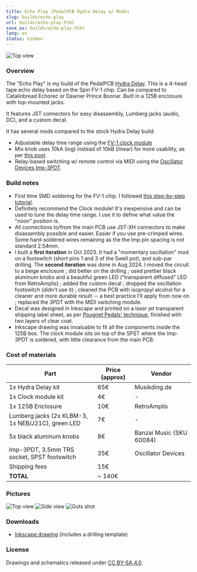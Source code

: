 ```yaml
---
title: Echo Play (PedalPCB Hydra Delay w/ Mods)
slug: builds/echo-play
url: builds/echo-play.html
save_as: builds/echo-play.html
lang: en
status: hidden
---
```


<img src="/static/echo-play/topview.jpg" alt="Top view">

### Overview

The "Echo Play" is my build of the PedalPCB [Hydra Delay](https://www.pedalpcb.com/product/pcb238/). This is a 4-head tape echo delay based on the Spin FV-1 chip. Can be compared to Catalinbread Echorec or Dawner Prince Boonar. Built in a 125B enclosure with top-mounted jacks.

It features JST connectors for easy disassembly, Lumberg jacks (audio, DC), and a custom decal.

It has several mods compared to the stock Hydra Delay build:

* Adjustable delay time range using the [FV-1 clock module](https://www.pedalpcb.com/product/fv1x/)
* Mix knob uses 10kA (log) instead of 10kB (linear) for more usability, as per [this post](https://forum.pedalpcb.com/threads/hydra-delay.6788/).
* Relay-based switching w/ remote control via MIDI using the [Oscillator Devices Imp-3PDT](https://oscillatordevices.com/imp-midi/#Imp-3PDT).

### Build notes

- First time SMD soldering for the FV-1 chip. I followed [this step-by-step tutorial](https://www.youtube.com/watch?v=_FFNZu4l2CA).
- Definitely recommend the Clock module! It's inexpensive and can be used to tune the delay time range. I use it to define what value the "noon" position is.
- All connections to/from the main PCB use JST-XH connectors to make disassembly possible and easier. Easier if you use pre-crimped wires. Some hard-soldered wires remaining as the the Imp pin spacing is not standard 2.54mm.
- I built a **first iteration** in Oct 2023. It had a "momentary oscillation" mod on a footswitch (short pins 1 and 3 of the Swell pot), and sub-par drilling. The **second iteration** was done in Aug 2024. I moved the circuit to a beige enclosure ; did better on the drilling ; used prettier black aluminum knobs and a beautiful green LED ("transparent diffused" LED from RetroAmplis) ; added the custom decal ; dropped the oscillation footswitch (didn't use it) ; cleaned the PCB with isopropyl alcohol for a cleaner and more durable result -- a best practice I'll apply from now on ; replaced the 3PDT with the MIDI switching module.
- Decal was designed in Inkscape and printed on a laser jet transparent shipping label sheet, as per [Pougnet Pedals' technique](https://www.youtube.com/watch?v=GZ_sWkzxgdk), finished with two layers of clear coat.
- Inkscape drawing was invaluable to fit all the components inside the 125B box. The clock module sits on top of the SPST where the Imp-3PDT is soldered, with little clearance from the main PCB.

### Cost of materials

| Part | Price (approx) | Vendor |
|---|---|---|
| 1x Hydra Delay kit | 65€ | Musikding.de |
| 1x Clock module kit | 4€ | - | 
| 1x 125B Enclosure | 10€ | RetroAmplis |
| Lumberg jacks (2x KLBM-3, 1x NEB/J21C), green LED | 7€ | - |
| 5x black aluminum knobs | 8€ | Banzai Music (SKU 60084) |
| Imp-3PDT, 3.5mm TRS socket, SPST footswitch | 35€ | Oscillator Devices |
| Shipping fees | 15€ |
| **TOTAL** | ~ 140€ |

### Pictures

<img loading="lazy" src="/static/echo-play/topview.jpg" alt="Top view">

<img loading="lazy" src="/static/echo-play/sideview.jpg" alt="Side view">

<img loading="lazy" src="/static/echo-play/guts.jpg" alt="Guts shot">

### Downloads

* <a href="/static/echo-play/drawing.svg" download="echo-play.svg">Inkscape drawing</a> (includes a drilling template)

### License

Drawings and schematics released under [CC BY-SA 4.0](https://creativecommons.org/licenses/by-sa/4.0/).
